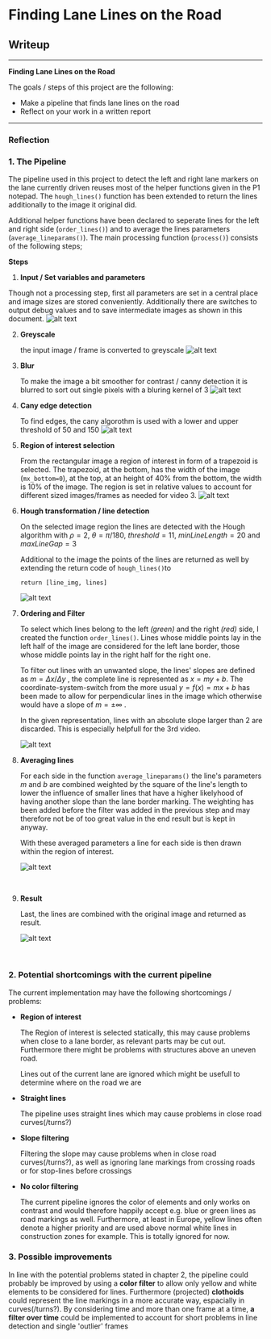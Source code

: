 # **Finding Lane Lines on the Road** 

## Writeup
---

**Finding Lane Lines on the Road**

The goals / steps of this project are the following:
* Make a pipeline that finds lane lines on the road
* Reflect on your work in a written report


[//]: # "Image References"

[image0]: ./pipeline_steps_images/0_input.png "Input"
[image1]: ./pipeline_steps_images/1_gray.png "Grayscale"
[image2]: ./pipeline_steps_images/2_blur.png "Blurred"
[image3]: ./pipeline_steps_images/3_cany.png "Cany"
[image4]: ./pipeline_steps_images/4_masked.png "Masked"
[image5]: ./pipeline_steps_images/5_hough.png "Hough"
[image6]: ./pipeline_steps_images/6_lines_left_right.png "Sorted"
[image7]: ./pipeline_steps_images/7_single_lines.png "Single lines"
[image8]: ./pipeline_steps_images/8_result.png "Result"

---

### Reflection

### 1. The Pipeline 

The pipeline used in this project to detect the left and right lane markers on the lane currently driven reuses most of the helper functions given in the P1 notepad. The `hough_lines()` function has been extended to return the lines additionally to the image it original did.

Additional helper functions have been declared to seperate lines for the left and right side (`order_lines()`) and to average the lines parameters (`average_lineparams()`). The main processing function (`process()`) consists of the following steps;

**Steps**

1.  **Input / Set variables and parameters**

   Though not a processing step, first all parameters are set in a central place and image sizes are stored conveniently. Additionally there are switches to output debug values and to save intermediate images as shown in this document.
   ![alt text][image0]

2. **Greyscale**

   the input image / frame is converted to greyscale
   ![alt text][image1]

3. **Blur**

   To make the image a bit smoother for contrast / canny detection  it is blurred to sort out single pixels with a bluring kernel of $3$
   ![alt text][image2]

4. **Cany edge detection**

   To find edges, the cany algorothm is used with a lower and upper threshold of $50$ and $150$
   ![alt text][image3]

5. **Region of interest selection**

   From the rectangular image a region of interest in form of a trapezoid is selected. The trapezoid, at the bottom, has the width of the image (`mx_bottom=0`), at the top, at an height of $40$% from the bottom, the width is $10$% of the image. The region is set in relative values to account for different sized images/frames as needed for video 3.
   ![alt text][image4]

6. **Hough transformation / line detection**

   On the selected image region the lines are detected with the Hough algorithm with $\rho = 2$, $\theta = \pi/180$, $threshold=11$, $minLineLength=20$ and $maxLineGap=3$

   Additional to the image the points of the lines are returned as well by extending the return code of `hough_lines()`to

   `return [line_img, lines]`

   ![alt text][image5]

7. **Ordering and Filter**

   To select which lines belong to the left *(green)* and the right *(red)* side, I created the function `order_lines()`. Lines whose middle points lay in the left half of the image are considered for the left lane border, those whose middle points lay in the right half for the right one.

   To filter out lines with an unwanted slope, the lines' slopes are defined as $m=\Delta x / \Delta y$ , the complete line is represented as $x=my+b$. The coordinate-system-switch from the more usual $y=f(x)=mx+b$ has been made to allow for perpendicular lines in the image which otherwise would have a slope of $m=\pm \infty$ .

   In the given representation, lines with an absolute slope larger than $2$ are discarded. This is especially helpfull for the 3rd video.

   ![alt text][image6]

8. **Averaging lines**

   For each side in the function `average_lineparams()` the line's parameters $m$ and $b$ are combined weighted by the square of the line's length to lower the influence of smaller lines that have a higher likelyhood of having another slope than the lane border marking. The weighting has been added before the filter was added in the previous step and may therefore not be of too great value in the end result but is kept in anyway.

   With these averaged parameters a line for each side is then drawn within the region of interest.

   ![alt text][image7]

   ​

9. **Result**

   Last, the lines are combined with the original image and returned as result.

   ![alt text][image8]

   ​



### 2. Potential shortcomings with the current pipeline

The current implementation may have the following shortcomings / problems:

- **Region of interest**

  The Region of interest is selected statically, this may cause problems when close to a lane border, as relevant parts may be cut out. Furthermore there might be problems with structures above an uneven road.

  Lines out of the current lane are ignored which might be usefull to determine where on the road we are

- **Straight lines**

  The pipeline uses straight lines which may cause problems in close road curves(/turns?)

- **Slope filtering**

  Filtering the slope may cause problems when in close road curves(/turns?), as well as ignoring lane markings from crossing roads or for stop-lines before crossings

- **No color filtering**

  The current pipeline ignores the color of elements and only works on contrast and would therefore happily accept e.g. blue or green lines as road markings as well. Furthermore, at least in Europe, yellow lines often denote a higher priority and are used above normal white lines in construction zones for example. This is totally ignored for now.



### 3. Possible improvements

In line with the potential problems stated in chapter 2, the pipeline could probably be improved by using a **color filter** to allow only yellow and white elements to be considered for lines. Furthermore (projected) **clothoids** could represent the line markings in a more accurate way, espacially in curves(/turns?). By considering time and more than one frame at a time, **a filter over time** could be implemented to account for short problems in line detection and single 'outlier' frames